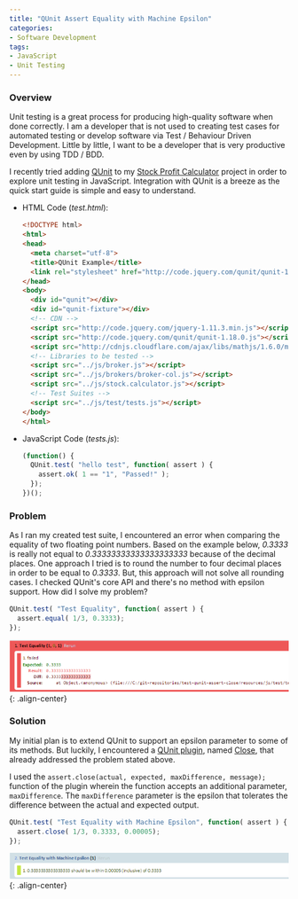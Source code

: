 ```yaml
---
title: "QUnit Assert Equality with Machine Epsilon"
categories:
- Software Development
tags:
- JavaScript
- Unit Testing
---
```


### Overview
Unit testing is a great process for producing high-quality software when done correctly. I am a developer that is not used to creating test cases for automated testing or develop software via Test / Behaviour Driven Development. Little by little, I want to be a developer that is very productive even by using TDD / BDD.

I recently tried adding [QUnit][qunit] to my [Stock Profit Calculator][stock-calc] project in order to explore unit testing in JavaScript. Integration with QUnit is a breeze as the quick start guide is simple and easy to understand.

- HTML Code (*test.html*):

  ```html
  <!DOCTYPE html>
  <html>
  <head>
    <meta charset="utf-8">
    <title>QUnit Example</title>
    <link rel="stylesheet" href="http://code.jquery.com/qunit/qunit-1.18.0.css">
  </head>
  <body>
    <div id="qunit"></div>
    <div id="qunit-fixture"></div>
    <!-- CDN -->
    <script src="http://code.jquery.com/jquery-1.11.3.min.js"></script>
    <script src="http://code.jquery.com/qunit/qunit-1.18.0.js"></script>
    <script src="http://cdnjs.cloudflare.com/ajax/libs/mathjs/1.6.0/math.min.js"></script>
    <!-- Libraries to be tested -->
    <script src="../js/broker.js"></script>
    <script src="../js/brokers/broker-col.js"></script>
    <script src="../js/stock.calculator.js"></script>
    <!-- Test Suites -->
    <script src="../js/test/tests.js"></script>
  </body>
  </html>
  ```

- JavaScript Code (*tests.js*):

  ```javascript
  (function() {
    QUnit.test( "hello test", function( assert ) {
      assert.ok( 1 == "1", "Passed!" );
    });
  })();
  ```

### Problem
As I ran my created test suite, I encountered an error when comparing the equality of two floating point numbers. Based on the example below, *0.3333* is really not equal to *0.33333333333333333333* because of the decimal places. One approach I tried is to round the number to four decimal places in order to be equal to *0.3333*. But, this approach will not solve all rounding cases. I checked QUnit's core API and there's no method with epsilon support. How did I solve my problem?

```javascript
QUnit.test( "Test Equality", function( assert ) {
  assert.equal( 1/3, 0.3333);
});
```

![image-center](/assets/img/blog/qunit-assert-epsilon/qunit-assert-problem-1.png "QUnit Assert Problem #1"){: .align-center}

### Solution
My initial plan is to extend QUnit to support an epsilon parameter to some of its methods. But luckily, I encountered a [QUnit plugin][qunit-plugins], named [Close][qunit-assert-close], that already addressed the problem stated above.

I used the `assert.close(actual, expected, maxDifference, message);` function of the plugin wherein the function accepts an additional parameter, `maxDifference`. The `maxDifference` parameter is the epsilon that tolerates the difference between the actual and expected output.

```javascript
QUnit.test( "Test Equality with Machine Epsilon", function( assert ) {
  assert.close( 1/3, 0.3333, 0.00005);
});
```

![image-center](/assets/img/blog/qunit-assert-epsilon/qunit-assert-solution-1.png "QUnit Assert Solution #1"){: .align-center}

[qunit]: https://qunitjs.com/
[qunit-plugins]: https://qunitjs.com/plugins/
[qunit-assert-close]: https://github.com/JamesMGreene/qunit-assert-close
[stock-calc]: /project/stock-profit-calculator/
